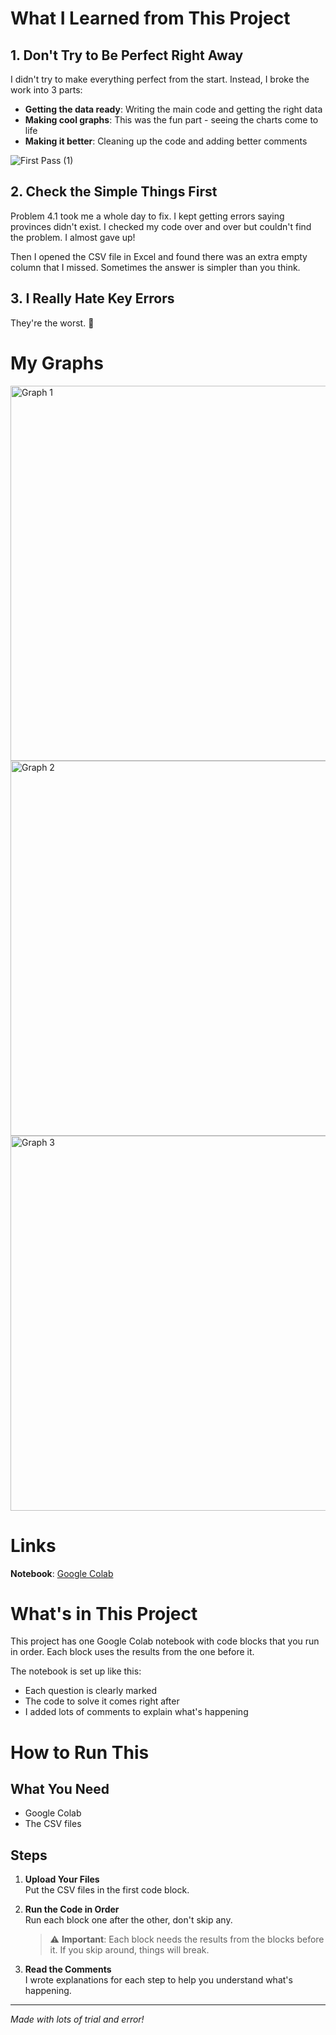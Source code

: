 # What I Learned from This Project

## 1. Don't Try to Be Perfect Right Away
I didn't try to make everything perfect from the start. Instead, I broke the work into 3 parts:

- **Getting the data ready**: Writing the main code and getting the right data
- **Making cool graphs**: This was the fun part - seeing the charts come to life
- **Making it better**: Cleaning up the code and adding better comments

![First Pass (1)](https://github.com/user-attachments/assets/233b22b9-278d-4f8f-a67d-1144ea09070d)

## 2. Check the Simple Things First
Problem 4.1 took me a whole day to fix. I kept getting errors saying provinces didn't exist. I checked my code over and over but couldn't find the problem. I almost gave up!

Then I opened the CSV file in Excel and found there was an extra empty column that I missed. Sometimes the answer is simpler than you think.

## 3. I Really Hate Key Errors
They're the worst. 😤

# My Graphs

<img src="https://github.com/user-attachments/assets/c4e0b4ff-162b-4b0f-8bad-e8c6d30bfc57" width="600" alt="Graph 1">
<img src="https://github.com/user-attachments/assets/c5f66b3b-0071-407e-b636-dfa948b8ceb5" width="600" alt="Graph 2">
<img src="https://github.com/user-attachments/assets/dd7a32a6-300a-468f-a326-da926e3210e6" width="600" alt="Graph 3">

# Links

**Notebook**: [Google Colab](https://colab.research.google.com/drive/1uTThm9fuHw-55JaC5eW093rIa87CMQL9?usp=sharing)

# What's in This Project

This project has one Google Colab notebook with code blocks that you run in order. Each block uses the results from the one before it.

The notebook is set up like this:
- Each question is clearly marked
- The code to solve it comes right after
- I added lots of comments to explain what's happening

# How to Run This

## What You Need
- Google Colab
- The CSV files

## Steps

1. **Upload Your Files**  
   Put the CSV files in the first code block.

2. **Run the Code in Order**  
   Run each block one after the other, don't skip any.

   > ⚠️ **Important**: Each block needs the results from the blocks before it. If you skip around, things will break.

3. **Read the Comments**  
   I wrote explanations for each step to help you understand what's happening.

---

*Made with lots of trial and error!*
